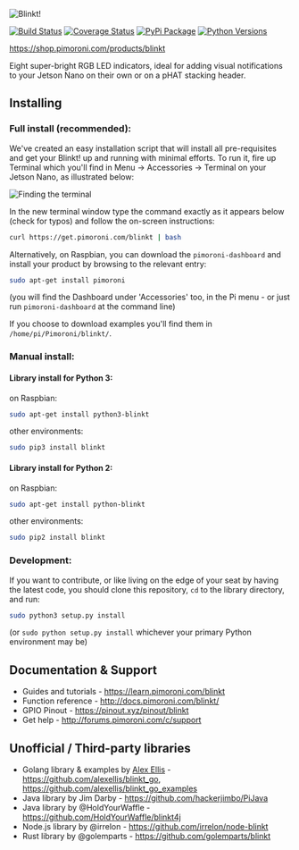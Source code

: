 ![Blinkt!](blinkt-logo.png)

[![Build Status](https://travis-ci.com/pimoroni/blinkt.svg?branch=master)](https://travis-ci.com/pimoroni/blinkt)
[![Coverage Status](https://coveralls.io/repos/github/pimoroni/blinkt/badge.svg?branch=master)](https://coveralls.io/github/pimoroni/blinkt?branch=master)
[![PyPi Package](https://img.shields.io/pypi/v/blinkt.svg)](https://pypi.python.org/pypi/blinkt)
[![Python Versions](https://img.shields.io/pypi/pyversions/blinkt.svg)](https://pypi.python.org/pypi/blinkt)

https://shop.pimoroni.com/products/blinkt

Eight super-bright RGB LED indicators, ideal for adding visual notifications to your Jetson Nano on their own or on a pHAT stacking header.

## Installing

### Full install (recommended):

We've created an easy installation script that will install all pre-requisites and get your Blinkt!
up and running with minimal efforts. To run it, fire up Terminal which you'll find in Menu -> Accessories -> Terminal
on your Jetson Nano, as illustrated below:

![Finding the terminal](http://get.pimoroni.com/resources/github-repo-terminal.png)

In the new terminal window type the command exactly as it appears below (check for typos) and follow the on-screen instructions:

```bash
curl https://get.pimoroni.com/blinkt | bash
```

Alternatively, on Raspbian, you can download the `pimoroni-dashboard` and install your product by browsing to the relevant entry:

```bash
sudo apt-get install pimoroni
```
(you will find the Dashboard under 'Accessories' too, in the Pi menu - or just run `pimoroni-dashboard` at the command line)

If you choose to download examples you'll find them in `/home/pi/Pimoroni/blinkt/`.

### Manual install:

#### Library install for Python 3:

on Raspbian:

```bash
sudo apt-get install python3-blinkt
```

other environments: 

```bash
sudo pip3 install blinkt
```

#### Library install for Python 2:

on Raspbian:

```bash
sudo apt-get install python-blinkt
```

other environments: 

```bash
sudo pip2 install blinkt
```

### Development:

If you want to contribute, or like living on the edge of your seat by having the latest code, you should clone this repository, `cd` to the library directory, and run:

```bash
sudo python3 setup.py install
```
(or `sudo python setup.py install` whichever your primary Python environment may be)

## Documentation & Support

* Guides and tutorials - https://learn.pimoroni.com/blinkt
* Function reference - http://docs.pimoroni.com/blinkt/
* GPIO Pinout - https://pinout.xyz/pinout/blinkt
* Get help - http://forums.pimoroni.com/c/support

## Unofficial / Third-party libraries

* Golang library & examples by [Alex Ellis](https://www.alexellis.io) - https://github.com/alexellis/blinkt_go, https://github.com/alexellis/blinkt_go_examples
* Java library by Jim Darby - https://github.com/hackerjimbo/PiJava
* Java library by @HoldYourWaffle - https://github.com/HoldYourWaffle/blinkt4j
* Node.js library by @irrelon - https://github.com/irrelon/node-blinkt
* Rust library by @golemparts - https://github.com/golemparts/blinkt
